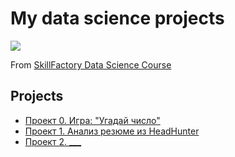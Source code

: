 # My data science projects
<img style="vertical-align:middle" img src = https://lms.skillfactory.ru/static/rg-theme/images/logo-header.svg>

From [SkillFactory Data Science Course](https://skillfactory.ru/data-science-specialization)

## Projects

* [Проект 0. Игра: "Угадай число"](https://github.com/yaroslav-vorobyov/SF_DST/tree/main/PROJECT-0.%20Game%20''AI%20Guess%20Number'')
* [Проект 1. Анализ резюме из HeadHunter](https://github.com/yaroslav-vorobyov/SF_DST/tree/main/PROJECT-1.%20Resume%20analysis%20from%20HeadHunter)
* [Проект 2. ___](___)

